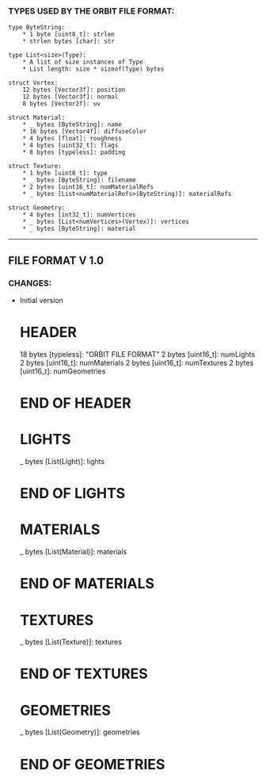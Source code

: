 ### TYPES USED BY THE ORBIT FILE FORMAT:
    type ByteString: 
    	* 1 byte [uint8_t]: strlen
    	* strlen bytes [char]: str
    
    type List<size>(Type):
    	* A list of size instances of Type
    	* List length: size * sizeof(Type) bytes
    
    struct Vertex:
    	12 bytes [Vector3f]: position
    	12 bytes [Vector3f]: normal
    	8 bytes [Vector2f]: uv
    
    struct Material:
    	* _ bytes [ByteString]: name
    	* 16 bytes [Vector4f]: diffuseColor
    	* 4 bytes [float]: roughness
    	* 4 bytes [uint32_t]: flags
    	* 8 bytes [typeless]: padding
    
    struct Texture:
    	* 1 byte [uint8_t]: type
    	* _ bytes [ByteString]: filename
    	* 2 bytes [uint16_t]: numMaterialRefs
    	* _ bytes [List<numMaterialRefs>(ByteString)]: materialRefs
    
    struct Geometry:
    	* 4 bytes [int32_t]: numVertices
    	* _ bytes [List<numVertices>(Vertex)]: vertices
    	* _ bytes [ByteString]: material

---
## FILE FORMAT V 1.0

### CHANGES:
- Initial version

    # HEADER
    18 bytes [typeless]: "ORBIT FILE FORMAT"
    2 bytes [uint16_t]: numLights
    2 bytes [uint16_t]: numMaterials
    2 bytes [uint16_t]: numTextures
    2 bytes [uint16_t]: numGeometries
    # END OF HEADER
    # LIGHTS
    _ bytes [List<numLights>(Light)]: lights
    # END OF LIGHTS
    # MATERIALS
    _ bytes [List<numMaterials>(Material)]: materials
    # END OF MATERIALS
    # TEXTURES
    _ bytes [List<numTextures>(Texture)]: textures
    # END OF TEXTURES
    # GEOMETRIES
    _ bytes [List<numGeometries>(Geometry)]: geometries
    # END OF GEOMETRIES